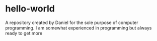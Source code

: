 # hello-world
A repository created by Daniel for the sole purpose of computer programming. 
I am somewhat experienced in programming but always ready to get more

